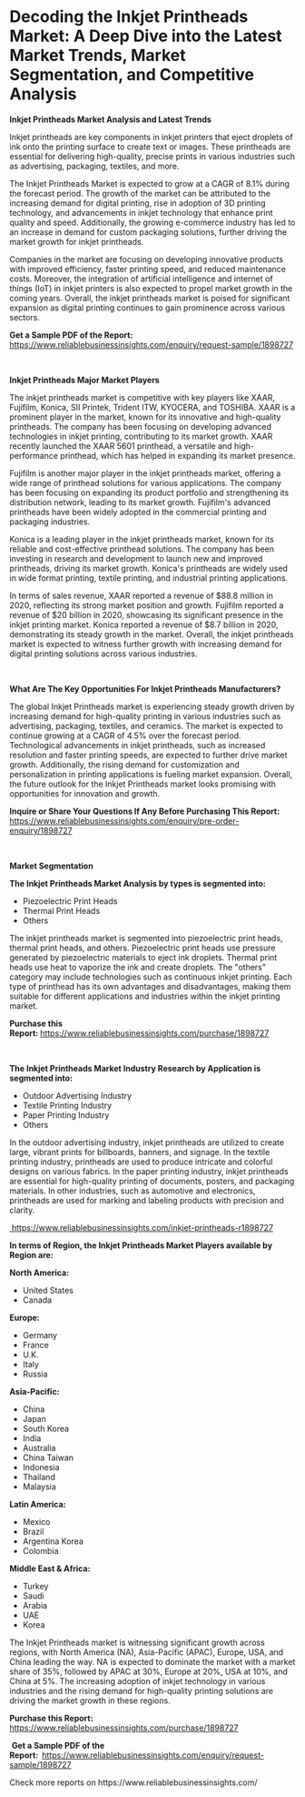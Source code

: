 <p><h1>Decoding the Inkjet Printheads Market: A Deep Dive into the Latest Market Trends, Market Segmentation, and Competitive Analysis</h1></p><p><strong>Inkjet Printheads Market Analysis and Latest Trends</strong></p>
<p><p>Inkjet printheads are key components in inkjet printers that eject droplets of ink onto the printing surface to create text or images. These printheads are essential for delivering high-quality, precise prints in various industries such as advertising, packaging, textiles, and more.</p><p>The Inkjet Printheads Market is expected to grow at a CAGR of 8.1% during the forecast period. The growth of the market can be attributed to the increasing demand for digital printing, rise in adoption of 3D printing technology, and advancements in inkjet technology that enhance print quality and speed. Additionally, the growing e-commerce industry has led to an increase in demand for custom packaging solutions, further driving the market growth for inkjet printheads.</p><p>Companies in the market are focusing on developing innovative products with improved efficiency, faster printing speed, and reduced maintenance costs. Moreover, the integration of artificial intelligence and internet of things (IoT) in inkjet printers is also expected to propel market growth in the coming years. Overall, the inkjet printheads market is poised for significant expansion as digital printing continues to gain prominence across various sectors.</p></p>
<p><strong>Get a Sample PDF of the Report:&nbsp;</strong> <a href="https://www.reliablebusinessinsights.com/enquiry/request-sample/1898727">https://www.reliablebusinessinsights.com/enquiry/request-sample/1898727</a></p>
<p>&nbsp;</p>
<p><strong>Inkjet Printheads Major Market Players</strong></p>
<p><p>The inkjet printheads market is competitive with key players like XAAR, Fujifilm, Konica, SII Printek, Trident ITW, KYOCERA, and TOSHIBA. XAAR is a prominent player in the market, known for its innovative and high-quality printheads. The company has been focusing on developing advanced technologies in inkjet printing, contributing to its market growth. XAAR recently launched the XAAR 5601 printhead, a versatile and high-performance printhead, which has helped in expanding its market presence.</p><p>Fujifilm is another major player in the inkjet printheads market, offering a wide range of printhead solutions for various applications. The company has been focusing on expanding its product portfolio and strengthening its distribution network, leading to its market growth. Fujifilm's advanced printheads have been widely adopted in the commercial printing and packaging industries.</p><p>Konica is a leading player in the inkjet printheads market, known for its reliable and cost-effective printhead solutions. The company has been investing in research and development to launch new and improved printheads, driving its market growth. Konica's printheads are widely used in wide format printing, textile printing, and industrial printing applications.</p><p>In terms of sales revenue, XAAR reported a revenue of $88.8 million in 2020, reflecting its strong market position and growth. Fujifilm reported a revenue of $20 billion in 2020, showcasing its significant presence in the inkjet printing market. Konica reported a revenue of $8.7 billion in 2020, demonstrating its steady growth in the market. Overall, the inkjet printheads market is expected to witness further growth with increasing demand for digital printing solutions across various industries.</p></p>
<p>&nbsp;</p>
<p><strong>What Are The Key Opportunities For Inkjet Printheads Manufacturers?</strong></p>
<p><p>The global Inkjet Printheads market is experiencing steady growth driven by increasing demand for high-quality printing in various industries such as advertising, packaging, textiles, and ceramics. The market is expected to continue growing at a CAGR of 4.5% over the forecast period. Technological advancements in inkjet printheads, such as increased resolution and faster printing speeds, are expected to further drive market growth. Additionally, the rising demand for customization and personalization in printing applications is fueling market expansion. Overall, the future outlook for the Inkjet Printheads market looks promising with opportunities for innovation and growth.</p></p>
<p><strong>Inquire or Share Your Questions If Any Before Purchasing This Report:</strong> <a href="https://www.reliablebusinessinsights.com/enquiry/pre-order-enquiry/1898727">https://www.reliablebusinessinsights.com/enquiry/pre-order-enquiry/1898727</a></p>
<p>&nbsp;</p>
<p><strong>Market Segmentation</strong></p>
<p><strong>The Inkjet Printheads Market Analysis by types is segmented into:</strong></p>
<p><ul><li>Piezoelectric Print Heads</li><li>Thermal Print Heads</li><li>Others</li></ul></p>
<p><p>The inkjet printheads market is segmented into piezoelectric print heads, thermal print heads, and others. Piezoelectric print heads use pressure generated by piezoelectric materials to eject ink droplets. Thermal print heads use heat to vaporize the ink and create droplets. The "others" category may include technologies such as continuous inkjet printing. Each type of printhead has its own advantages and disadvantages, making them suitable for different applications and industries within the inkjet printing market.</p></p>
<p><strong>Purchase this Report:&nbsp;</strong><a href="https://www.reliablebusinessinsights.com/purchase/1898727">https://www.reliablebusinessinsights.com/purchase/1898727</a></p>
<p>&nbsp;</p>
<p><strong>The Inkjet Printheads Market Industry Research by Application is segmented into:</strong></p>
<p><ul><li>Outdoor Advertising Industry</li><li>Textile Printing Industry</li><li>Paper Printing Industry</li><li>Others</li></ul></p>
<p><p>In the outdoor advertising industry, inkjet printheads are utilized to create large, vibrant prints for billboards, banners, and signage. In the textile printing industry, printheads are used to produce intricate and colorful designs on various fabrics. In the paper printing industry, inkjet printheads are essential for high-quality printing of documents, posters, and packaging materials. In other industries, such as automotive and electronics, printheads are used for marking and labeling products with precision and clarity.</p></p>
<p><a href="https://www.reliablebusinessinsights.com/inkjet-printheads-r1898727">&nbsp;https://www.reliablebusinessinsights.com/inkjet-printheads-r1898727</a></p>
<p><strong>In terms of Region, the Inkjet Printheads Market Players available by Region are:</strong></p>
<p>
    <p> <strong> North America: </strong>
        <ul>
            <li>United States</li>
            <li>Canada</li>
        </ul>
        </p> 
    <p> <strong> Europe: </strong>
        <ul>
            <li>Germany</li>
            <li>France</li>
            <li>U.K.</li>
            <li>Italy</li>
            <li>Russia</li>
        </ul>
        </p> 
    <p> <strong> Asia-Pacific: </strong>
        <ul>
            <li>China</li>
            <li>Japan</li>
            <li>South Korea</li>
            <li>India</li>
            <li>Australia</li>
            <li>China Taiwan</li>
            <li>Indonesia</li>
            <li>Thailand</li>
            <li>Malaysia</li>
        </ul>
        </p> 
    <p> <strong> Latin America: </strong>
        <ul>
            <li>Mexico</li>
            <li>Brazil</li>
            <li>Argentina Korea</li>
            <li>Colombia</li>
        </ul>
        </p> 
    <p> <strong> Middle East & Africa: </strong>
        <ul>
            <li>Turkey</li>
            <li>Saudi</li>
            <li>Arabia</li>
            <li>UAE</li>
            <li>Korea</li>
        </ul>
    </p>
    </p>
<p><p>The Inkjet Printheads market is witnessing significant growth across regions, with North America (NA), Asia-Pacific (APAC), Europe, USA, and China leading the way. NA is expected to dominate the market with a market share of 35%, followed by APAC at 30%, Europe at 20%, USA at 10%, and China at 5%. The increasing adoption of inkjet technology in various industries and the rising demand for high-quality printing solutions are driving the market growth in these regions.</p></p>
<p><strong>Purchase this Report: </strong><a href="https://www.reliablebusinessinsights.com/purchase/1898727">https://www.reliablebusinessinsights.com/purchase/1898727</a></p>
<p>&nbsp;<strong>Get a Sample PDF of the Report:&nbsp;&nbsp;</strong><a href="https://www.reliablebusinessinsights.com/enquiry/request-sample/1898727">https://www.reliablebusinessinsights.com/enquiry/request-sample/1898727</a></p>
<p><strong></strong></p>
<p>Check more reports on https://www.reliablebusinessinsights.com/</p>
